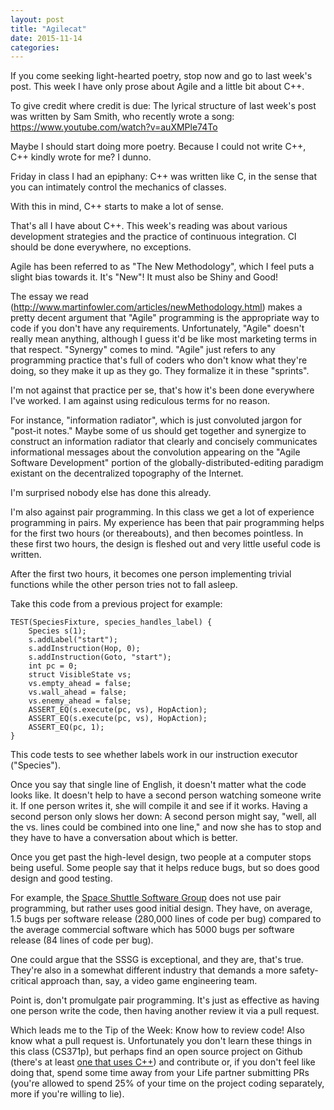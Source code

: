```yaml
---
layout: post
title: "Agilecat"
date: 2015-11-14
categories:
---
```

If you come seeking light-hearted poetry, stop now and go to last week's post. This week I have only prose about Agile and a little bit about C++.

To give credit where credit is due: The lyrical structure of last week's post was written by Sam Smith, who recently wrote a song: https://www.youtube.com/watch?v=auXMPle74To

Maybe I should start doing more poetry. Because I could not write C++, C++ kindly wrote for me? I dunno.

Friday in class I had an epiphany: C++ was written like C, in the sense that you can intimately control the mechanics of classes.

With this in mind, C++ starts to make a lot of sense.

That's all I have about C++. This week's reading was about various development strategies and the practice of continuous integration. CI should be done everywhere, no exceptions.

Agile has been referred to as "The New Methodology", which I feel puts a slight bias towards it. It's "New"! It must also be Shiny and Good!

The essay we read (http://www.martinfowler.com/articles/newMethodology.html) makes a pretty decent argument that "Agile" programming is the appropriate way to code if you don't have any requirements. Unfortunately, "Agile" doesn't really mean anything, although I guess it'd be like most marketing terms in that respect. "Synergy" comes to mind. "Agile" just refers to any programming practice that's full of coders who don't know what they're doing, so they make it up as they go. They formalize it in these "sprints".

I'm not against that practice per se, that's how it's been done everywhere I've worked. I am against using rediculous terms for no reason.

For instance, "information radiator", which is just convoluted jargon for "post-it notes." Maybe some of us should get together and synergize to construct an information radiator that clearly and concisely communicates informational messages about the convolution appearing on the "Agile Software Development" portion of the globally-distributed-editing paradigm existant on the decentralized topography of the Internet.

I'm surprised nobody else has done this already.

I'm also against pair programming. In this class we get a lot of experience programming in pairs. My experience has been that pair programming helps for the first two hours (or thereabouts), and then becomes pointless. In these first two hours, the design is fleshed out and very little useful code is written.

After the first two hours, it becomes one person implementing trivial functions while the other person tries not to fall asleep.

Take this code from a previous project for example:

```
TEST(SpeciesFixture, species_handles_label) {
	Species s(1);
	s.addLabel("start");
	s.addInstruction(Hop, 0);
	s.addInstruction(Goto, "start");
	int pc = 0;
	struct VisibleState vs;
	vs.empty_ahead = false;
	vs.wall_ahead = false;
	vs.enemy_ahead = false;
	ASSERT_EQ(s.execute(pc, vs), HopAction);
	ASSERT_EQ(s.execute(pc, vs), HopAction);
	ASSERT_EQ(pc, 1);
}
```

This code tests to see whether labels work in our instruction executor ("Species").

Once you say that single line of English, it doesn't matter what the code looks like. It doesn't help to have a second person watching someone write it. If one person writes it, she will compile it and see if it works. Having a second person only slows her down: A second person might say, "well, all the vs. lines could be combined into one line," and now she has to stop and they have to have a conversation about which is better.

Once you get past the high-level design, two people at a computer stops being useful. Some people say that it helps reduce bugs, but so does good design and good testing.

For example, the [Space Shuttle Software Group](http://www.fastcompany.com/28121/they-write-right-stuff) does not use pair programming, but rather uses good initial design. They have, on average, 1.5 bugs per software release (280,000 lines of code per bug) compared to the average commercial software which has 5000 bugs per software release (84 lines of code per bug).

One could argue that the SSSG is exceptional, and they are, that's true. They're also in a somewhat different industry that demands a more safety-critical approach than, say, a video game engineering team.

Point is, don't promulgate pair programming. It's just as effective as having one person write the code, then having another review it via a pull request.

Which leads me to the Tip of the Week: Know how to review code! Also know what a pull request is. Unfortunately you don't learn these things in this class (CS371p), but perhaps find an open source project on Github (there's at least [one that uses C++](https://github.com/cuberite/cuberite)) and contribute or, if you don't feel like doing that, spend some time away from your Life partner submitting PRs (you're allowed to spend 25% of your time on the project coding separately, more if you're willing to lie).
